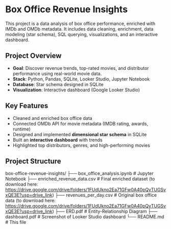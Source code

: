 # Box Office Revenue Insights

This project is a  data analysis of box office performance, enriched with IMDb and OMDb metadata. It includes data cleaning, enrichment, data modeling (star schema), SQL querying, visualizations, and an interactive dashboard.

##  Project Overview

-  **Goal**: Discover revenue trends, top-rated movies, and distributor performance using real-world movie data.
-  **Stack**: Python, Pandas, SQLite, Looker Studio, Jupyter Notebook
-  **Database**: Star schema designed in SQLite
-  **Visualization**: Interactive dashboard (Google Looker Studio)

##  Key Features

- Cleaned and enriched box office data
- Connected OMDb API for movie metadata (IMDB rating, awards, runtime)
- Designed and implemented **dimensional star schema** in SQLite
- Built an **interactive dashboard** with trends
- Highlighted top distributors, genres, and high-performing movies

## Project Structure

 box-office-revenue-insights/
├── box_office_analysis.ipynb # Jupyter Notebook
├── enriched_revenue_data.csv # Final enriched dataset (to download here: https://drive.google.com/drive/folders/1FUdUkno2Ea71GFw0A40pQyTUGSvxQE3E?usp=drive_link)
├── revenues_per_day.csv # Original box office data (to download here: https://drive.google.com/drive/folders/1FUdUkno2Ea71GFw0A40pQyTUGSvxQE3E?usp=drive_link)
├── ERD.pdf # Entity-Relationship Diagram
├── dashboard.pdf # Screenshot of Looker Studio dashboard
└── README.md # This file
